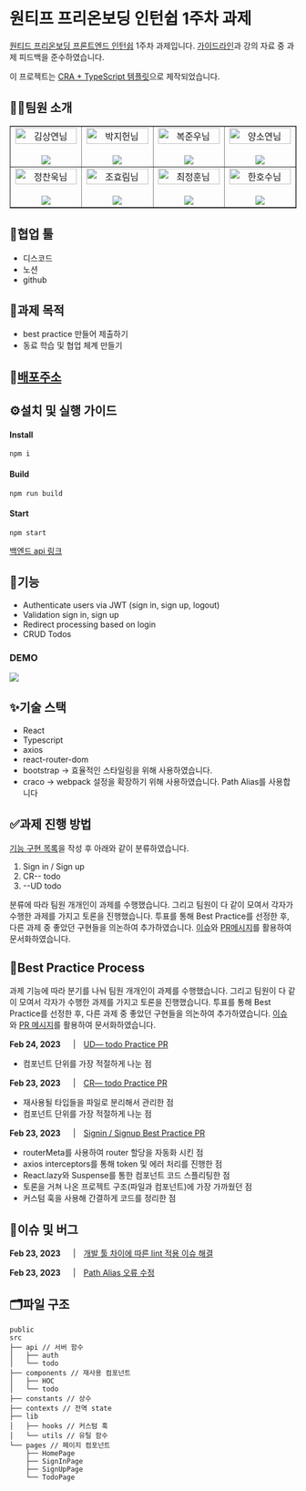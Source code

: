 # 원티프 프리온보딩 인턴쉽 1주차 과제

[원티드 프리온보딩 프론트엔드 인턴쉽](https://www.wanted.co.kr/events/pre_ob_fe_9?utm_source=email&utm_medium=braze_mkt&utm_campaign=learning_pre_ob_fe_9) 1주차 과제입니다. [가이드라인](https://github.com/walking-sunset/selection-task)과 강의 자료 중 과제 피드백을 준수하였습니다.

이 프로젝트는 [CRA + TypeScript 템플릿](https://create-react-app.dev/docs/adding-typescript/)으로 제작되었습니다.

## 👨‍💻팀원 소개

<table border>
  <tbody>
    <tr>
       <td align="center" width="200px">
        <img width="100%" src="https://avatars.githubusercontent.com/u/67201870?v=4"  alt="김상연님"/><br />
        <br/>
        <a href="https://github.com/greyHairChooseLife">
          <img src="https://img.shields.io/badge/김상연-000?style=flat-round&logo=GitHub&logoColor=white"/>
        </a>
      </td>
      <td align="center" width="200px">
        <img width="100%" src='https://avatars.githubusercontent.com/u/90181028?v=4'  alt="박지헌님"/><br />
        <br/>
        <a href="https://github.com/jiheon788">
          <img src="https://img.shields.io/badge/박지헌-000?style=flat-round&logo=GitHub&logoColor=white"/>
        </a>
      </td>
      <td align="center" width="200px">
        <img width="100%" src="https://avatars.githubusercontent.com/u/106523012?v=4"  alt="복준우님"/><br />
       <br/>
        <a href="https://github.com/bokjunwoo">
          <img src="https://img.shields.io/badge/복준우-000?style=flat-round&logo=GitHub&logoColor=white"/>
        </a>
      </td>
      <td align="center" width="200px">
        <img width="100%" src="https://avatars.githubusercontent.com/u/48446896?v=4"  alt="양소연님"/><br/>
                <br/>
        <a href="https://github.com/Noeyso">
          <img src="https://img.shields.io/badge/양소연-000?style=flat-round&logo=GitHub&logoColor=white"/>
        </a>
      </td>
     </tr>
         <tr>
      <td align="center" width="200px">
        <img width="100%" src="https://avatars.githubusercontent.com/u/62588402?v=4"  alt="정찬욱님"/><br />
       <br/>
        <a href="https://github.com/raw20">
          <img src="https://img.shields.io/badge/정찬욱-000?style=flat-round&logo=GitHub&logoColor=white"/>
        </a>
      </td>
      <td align="center" width="200px">
        <img width="100%" src="https://avatars.githubusercontent.com/u/103406196?v=4"  alt="조효림님"/><br/>
       <br/>
        <a href="https://github.com/hyorimcho">
          <img src="https://img.shields.io/badge/조효림-000?style=flat-round&logo=GitHub&logoColor=white"/>
        </a>
      </td>
      <td align="center" width="200px">
        <img width="100%" src="https://avatars.githubusercontent.com/u/82688516?v=4"  alt="최정훈님"/><br/>
                <br/>
        <a href="https://github.com/jhoon9494">
          <img src="https://img.shields.io/badge/최정훈-000?style=flat-round&logo=GitHub&logoColor=white"/>
        </a>
      </td>
      <td align="center" width="200px">
        <img width="100%" src="https://avatars.githubusercontent.com/u/17325845?v=4"  alt="한호수님"/><br/>
       <br/>
        <a href="https://github.com/tnghgks">
          <img src="https://img.shields.io/badge/한호수-000?style=flat-round&logo=GitHub&logoColor=white"/>
        </a>
      </td>
     </tr>
  </tbody>
</table>

## 🤝협업 툴

- 디스코드
- 노션
- github

## 📝과제 목적

- best practice 만들어 제출하기
- 동료 학습 및 협업 체계 만들기

## 🔗[배포주소](https://wanted-pre-onboarding-team8-1.netlify.app/signin)

## ⚙️설치 및 실행 가이드

#### Install

```
npm i
```

#### Build

```
npm run build
```

#### Start

```
npm start
```

[백엔드 api 링크](https://github.com/walking-sunset/selection-task)

## 🚀기능

- Authenticate users via JWT (sign in, sign up, logout)
- Validation sign in, sign up
- Redirect processing based on login
- CRUD Todos

### DEMO
![](https://user-images.githubusercontent.com/90181028/218148314-5036b532-a75d-4e87-b0f3-7e542a0ffbca.gif)

## ✨기술 스택

- React
- Typescript
- axios
- react-router-dom
- bootstrap → 효율적인 스타일링을 위해 사용하였습니다.
- craco → webpack 설정을 확장하기 위해 사용하였습니다. Path Alias를 사용합니다

## ✅과제 진행 방법

[기능 구현 목록](/REQUIREMENTS.md)을 작성 후 아래와 같이 분류하였습니다.

1. Sign in / Sign up
2. CR-- todo
3. --UD todo

분류에 따라 팀원 개개인이 과제를 수행했습니다. 그리고 팀원이 다 같이 모여서 각자가 수행한 과제를 가지고 토론을 진행했습니다. 투표를 통해 Best Practice를 선정한 후, 다른 과제 중 좋았던 구현들을 의논하여 추가하였습니다. [이슈](https://github.com/Wanted-PreOnboarding-Team-8/wanted-pre-onboarding-frontend-1/issues)와 [PR메시지](https://github.com/Wanted-PreOnboarding-Team-8/wanted-pre-onboarding-frontend-1/pulls)를 활용하여 문서화하였습니다.

## 🌟Best Practice Process

과제 기능에 따라 분기를 나눠 팀원 개개인이 과제를 수행했습니다.
그리고 팀원이 다 같이 모여서 각자가 수행한 과제를 가지고 토론을 진행했습니다.
투표를 통해 Best Practice를 선정한 후, 다른 과제 중 좋았던 구현들을 의논하여 추가하였습니다.
[이슈](https://github.com/Wanted-PreOnboarding-Team-8/wanted-pre-onboarding-frontend-1/issues)와 [PR 메시지](https://github.com/Wanted-PreOnboarding-Team-8/wanted-pre-onboarding-frontend-1/pulls)를 활용하여 문서화하였습니다.

**Feb 24, 2023**  　|　[UD— todo Practice PR](https://github.com/Wanted-PreOnboarding-Team-8/wanted-pre-onboarding-frontend-1/pull/25)

- 컴포넌트 단위를 가장 적절하게 나눈 점

**Feb 23, 2023**  　|　[CR— todo Practice PR](https://github.com/Wanted-PreOnboarding-Team-8/wanted-pre-onboarding-frontend-1/pull/11)

- 재사용될 타입들을 파일로 분리해서 관리한 점
- 컴포넌트 단위를 가장 적절하게 나눈 점

**Feb 23, 2023**  　|　[Signin / Signup Best Practice PR](https://github.com/Wanted-PreOnboarding-Team-8/wanted-pre-onboarding-frontend-1/pull/3)

- routerMeta를 사용하여 router 할당을 자동화 시킨 점
- axios interceptors를 통해 token 및 에러 처리를 진행한 점
- React.lazy와 Suspense를 통한 컴포넌트 코드 스플리팅한 점
- 토론을 거쳐 나온 프로젝트 구조(파일과 컴포넌트)에 가장 가까웠던 점
- 커스텀 훅을 사용해 간결하게 코드를 정리한 점

## 🐞이슈 및 버그

**Feb 23, 2023**  　|　[개발 툴 차이에 따른 lint 적용 이슈 해결](https://github.com/Wanted-PreOnboarding-Team-8/wanted-pre-onboarding-frontend-1/pull/11/commits/d995d1cf6607353e4dc288cf9e832b58bb542147)

**Feb 23, 2023**  　|　[Path Alias 오류 수정](https://github.com/Wanted-PreOnboarding-Team-8/wanted-pre-onboarding-frontend-1/pull/1)

## 🗂️파일 구조

```
public
src
├── api // 서버 함수
│   ├── auth
│   └── todo
├── components // 재사용 컴포넌트
│   ├── HOC
│   └── todo
├── constants // 상수
├── contexts // 전역 state
├── lib
│   ├── hooks // 커스텀 훅
│   └── utils // 유틸 함수
└── pages // 페이지 컴포넌트
    ├── HomePage
    ├── SignInPage
    ├── SignUpPage
    └── TodoPage
```
